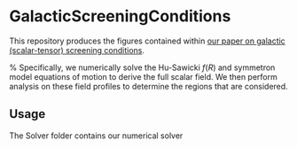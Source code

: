 # GalacticScreeningConditions

This repository produces the figures contained within [our paper on galactic (scalar-tensor) screening conditions](https://arxiv.org/abs/2310.19955). 

% Specifically, we numerically solve the Hu-Sawicki $f(R)$ and symmetron model equations of motion to derive the full scalar field. We then perform analysis on these field profiles to determine the regions that are considered.

## Usage

The Solver folder contains our numerical solver
